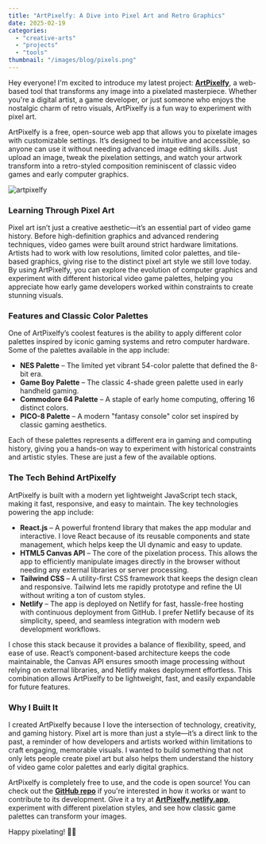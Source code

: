 ```yaml
---
title: "ArtPixelfy: A Dive into Pixel Art and Retro Graphics"
date: 2025-02-19
categories: 
  - "creative-arts"
  - "projects"
  - "tools"
thumbnail: "/images/blog/pixels.png"
---
```


Hey everyone! I'm excited to introduce my latest project: [**ArtPixelfy**](https://artpixelfy.netlify.app/), a web-based tool that transforms any image into a pixelated masterpiece. Whether you're a digital artist, a game developer, or just someone who enjoys the nostalgic charm of retro visuals, ArtPixelfy is a fun way to experiment with pixel art.

ArtPixelfy is a free, open-source web app that allows you to pixelate images with customizable settings. It’s designed to be intuitive and accessible, so anyone can use it without needing advanced image editing skills. Just upload an image, tweak the pixelation settings, and watch your artwork transform into a retro-styled composition reminiscent of classic video games and early computer graphics.

![artpixelfy](images/artpixelfy.png)

### Learning Through Pixel Art

Pixel art isn’t just a creative aesthetic—it’s an essential part of video game history. Before high-definition graphics and advanced rendering techniques, video games were built around strict hardware limitations. Artists had to work with low resolutions, limited color palettes, and tile-based graphics, giving rise to the distinct pixel art style we still love today. By using ArtPixelfy, you can explore the evolution of computer graphics and experiment with different historical video game palettes, helping you appreciate how early game developers worked within constraints to create stunning visuals.

### Features and Classic Color Palettes

One of ArtPixelfy’s coolest features is the ability to apply different color palettes inspired by iconic gaming systems and retro computer hardware. Some of the palettes available in the app include:

- **NES Palette** – The limited yet vibrant 54-color palette that defined the 8-bit era.
- **Game Boy Palette** – The classic 4-shade green palette used in early handheld gaming.
- **Commodore 64 Palette** – A staple of early home computing, offering 16 distinct colors.
- **PICO-8 Palette** – A modern "fantasy console" color set inspired by classic gaming aesthetics.

Each of these palettes represents a different era in gaming and computing history, giving you a hands-on way to experiment with historical constraints and artistic styles. These are just a few of the available options.

### The Tech Behind ArtPixelfy

ArtPixelfy is built with a modern yet lightweight JavaScript tech stack, making it fast, responsive, and easy to maintain. The key technologies powering the app include:

- **React.js** – A powerful frontend library that makes the app modular and interactive. I love React because of its reusable components and state management, which helps keep the UI dynamic and easy to update.
- **HTML5 Canvas API** – The core of the pixelation process. This allows the app to efficiently manipulate images directly in the browser without needing any external libraries or server processing.
- **Tailwind CSS** – A utility-first CSS framework that keeps the design clean and responsive. Tailwind lets me rapidly prototype and refine the UI without writing a ton of custom styles.
- **Netlify** – The app is deployed on Netlify for fast, hassle-free hosting with continuous deployment from GitHub. I prefer Netlify because of its simplicity, speed, and seamless integration with modern web development workflows.

I chose this stack because it provides a balance of flexibility, speed, and ease of use. React’s component-based architecture keeps the code maintainable, the Canvas API ensures smooth image processing without relying on external libraries, and Netlify makes deployment effortless. This combination allows ArtPixelfy to be lightweight, fast, and easily expandable for future features.

### Why I Built It

I created ArtPixelfy because I love the intersection of technology, creativity, and gaming history. Pixel art is more than just a style—it’s a direct link to the past, a reminder of how developers and artists worked within limitations to craft engaging, memorable visuals. I wanted to build something that not only lets people create pixel art but also helps them understand the history of video game color palettes and early digital graphics.

ArtPixelfy is completely free to use, and the code is open source! You can check out the [**GitHub repo**](https://github.com/quadraticgames/artpixelfy) if you're interested in how it works or want to contribute to its development. Give it a try at **[ArtPixelfy.netlify.app](https://artpixelfy.netlify.app)**, experiment with different pixelation styles, and see how classic game palettes can transform your images.

Happy pixelating! 🎨✨
